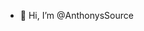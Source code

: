 - 👋 Hi, I’m @AnthonysSource

<!---
AnthonysSource/AnthonysSource is a ✨ special ✨ repository because its `README.md` (this file) appears on your GitHub profile.
You can click the Preview link to take a look at your changes.
--->

